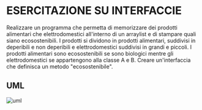 # ESERCITAZIONE SU INTERFACCIE
Realizzare un programma che permetta di memorizzare dei prodotti alimentari che elettrodomestici all'interno di un arraylist e di stampare quali siano ecosostenibili.
I prodotti si dividono in prodotti alimentari, suddivisi in deperibili e non deperibili e elettrodomestici suddivisi in grandi e piccoli. I prodotti alimentari sono ecosostenibili se sono biologici mentre gli elettrodomestici se appartengono alla classe A e B. 
Creare un'interfaccia che definisca un metodo "ecosostenibile".

## UML
![uml](https://github.com/user-attachments/assets/8148f6d0-680e-4240-afeb-4eb2a1b22eac)
